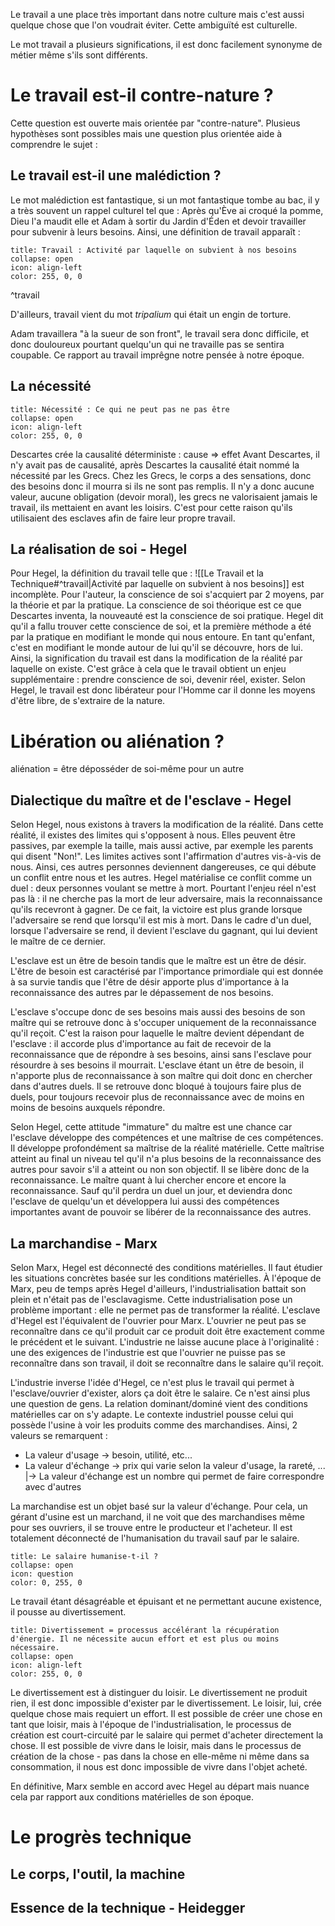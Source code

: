 Le travail a une place très important dans notre culture mais c'est aussi quelque chose que l'on voudrait éviter. Cette ambiguïté est culturelle.

Le mot travail a plusieurs significations, il est donc facilement synonyme de métier même s'ils sont différents.

# Le travail est-il contre-nature ?
Cette question est ouverte mais orientée par "contre-nature". Plusieus hypothèses sont possibles mais une question plus orientée aide à comprendre le sujet : 
## Le travail est-il une malédiction ?
Le mot malédiction est fantastique, si un mot fantastique tombe au bac, il y a très souvent un rappel culturel tel que :
Après qu'Ève ai croqué la pomme, Dieu l'a maudit elle et Adam à sortir du Jardin d'Éden et devoir travailler pour subvenir à leurs besoins. Ainsi, une définition de travail apparaît :
```ad-note 
title: Travail : Activité par laquelle on subvient à nos besoins
collapse: open
icon: align-left
color: 255, 0, 0
```

^travail

D'ailleurs, travail vient du mot *tripalium* qui était un engin de torture.

Adam travaillera "à la sueur de son front", le travail sera donc difficile, et donc douloureux pourtant quelqu'un qui ne travaille pas se sentira coupable. Ce rapport au travail imprêgne notre pensée à notre époque.
## La nécessité
```ad-note 
title: Nécessité : Ce qui ne peut pas ne pas être
collapse: open
icon: align-left
color: 255, 0, 0
```
Descartes crée la causalité déterministe : cause => effet
Avant Descartes, il n'y avait pas de causalité, après Descartes la causalité était nommé la nécessité par les Grecs.
Chez les Grecs, le corps a des sensations, donc des besoins donc il mourra si ils ne sont pas remplis. Il n'y a donc aucune valeur, aucune obligation (devoir moral), les grecs ne valorisaient jamais le travail, ils mettaient en avant les loisirs. C'est pour cette raison qu'ils utilisaient des esclaves afin de faire leur propre travail.

## La réalisation de soi - Hegel
Pour Hegel, la définition du travail telle que : ![[Le Travail et la Technique#^travail|Activité par laquelle on subvient à nos besoins]] est incomplète.
Pour l'auteur, la conscience de soi s'acquiert par 2 moyens, par la théorie et par la pratique. La conscience de soi théorique est ce que Descartes inventa, la nouveauté est la conscience de soi pratique. Hegel dit qu'il a fallu trouver cette conscience de soi, et la première méthode a été par la pratique en modifiant le monde qui nous entoure. En tant qu'enfant, c'est en modifiant le monde autour de lui qu'il se découvre, hors de lui. Ainsi, la signification du travail est dans la modification de la réalité par laquelle on existe. C'est grâce à cela que le travail obtient un enjeu supplémentaire : prendre conscience de soi, devenir réel, exister. Selon Hegel, le travail est donc libérateur pour l'Homme car il donne les moyens d'être libre, de s'extraire de la nature.
# Libération ou aliénation ?
aliénation = être déposséder de soi-même pour un autre
## Dialectique du maître et de l'esclave - Hegel
Selon Hegel, nous existons à travers la modification de la réalité. Dans cette réalité, il existes des limites qui s'opposent à nous. Elles peuvent être passives, par exemple la taille, mais aussi active, par exemple les parents qui disent "Non!". Les limites actives sont l'affirmation d'autres vis-à-vis de nous. Ainsi, ces autres personnes deviennent dangereuses, ce qui débute un conflit entre nous et les autres.
Hegel matérialise ce conflit comme un duel : deux personnes voulant se mettre à mort. Pourtant l'enjeu réel n'est pas là : il ne cherche pas la mort de leur adversaire, mais la reconnaissance qu'ils recevront à gagner. De ce fait, la victoire est plus grande lorsque l'adversaire se rend que lorsqu'il est mis à mort. Dans le cadre d'un duel, lorsque l'adversaire se rend, il devient l'esclave du gagnant, qui lui devient le maître de ce dernier.

L'esclave est un être de besoin tandis que le maître est un être de désir. L'être de besoin est caractérisé par l'importance primordiale qui est donnée à sa survie tandis que l'être de désir apporte plus d'importance à la reconnaissance des autres par le dépassement de nos besoins.

L'esclave s'occupe donc de ses besoins mais aussi des besoins de son maître qui se retrouve donc à s'occuper uniquement de la reconnaissance qu'il reçoit. C'est la raison pour laquelle le maître devient dépendant de l'esclave : il accorde plus d'importance au fait de recevoir de la reconnaissance que de répondre à ses besoins, ainsi sans l'esclave pour résourdre à ses besoins il mourrait. L'esclave étant un être de besoin, il n'apporte plus de reconnaissance à son maître qui doit donc en chercher dans d'autres duels. Il se retrouve donc bloqué à toujours faire plus de duels, pour toujours recevoir plus de reconnaissance avec de moins en moins de besoins auxquels répondre. 

Selon Hegel, cette attitude "immature" du maître est une chance car l'esclave développe des compétences et une maîtrise de ces compétences. Il développe profondément sa maîtrise de la réalité matérielle. Cette maîtrise atteint au final un niveau tel qu'il n'a plus besoins de la reconnaissance des autres pour savoir s'il a atteint ou non son objectif. Il se libère donc de la reconnaissance. Le maître quant à lui chercher encore et encore la reconnaissance. Sauf qu'il perdra un duel un jour, et deviendra donc l'esclave de quelqu'un et développera lui aussi des compétences importantes avant de pouvoir se libérer de la reconnaissance des autres.
## La marchandise - Marx
Selon Marx, Hegel est déconnecté des conditions matérielles. Il faut étudier les situations concrètes basée sur les conditions matérielles. À l'époque de Marx, peu de temps après Hegel d'ailleurs, l'industrialisation battait son plein et n'était pas de l'esclavagisme. Cette industrialisation pose un problème important : elle ne permet pas de transformer la réalité. L'esclave d'Hegel est l'équivalent de l'ouvrier pour Marx. L'ouvrier ne peut pas se reconnaître dans ce qu'il produit car ce produit doit être exactement comme le précédent et le suivant. L'industrie ne laisse aucune place à l'originalité : une des exigences de l'industrie est que l'ouvrier ne puisse pas se reconnaître dans son travail, il doit se reconnaître dans le salaire qu'il reçoit. 

L'industrie inverse l'idée d'Hegel, ce n'est plus le travail qui permet à l'esclave/ouvrier d'exister, alors ça doit être le salaire. Ce n'est ainsi plus une question de gens. La relation dominant/dominé vient des conditions matérielles car on s'y adapte. Le contexte industriel pousse celui qui possède l'usine à voir les produits comme des marchandises. Ainsi, 2 valeurs se remarquent :
- La valeur d'usage -> besoin, utilité, etc...
- La valeur d'échange -> prix qui varie selon la valeur d'usage, la rareté, ...
|-> La valeur d'échange est un nombre qui permet de faire correspondre avec d'autres

La marchandise est un objet basé sur la valeur d'échange. Pour cela, un gérant d'usine est un marchand, il ne voit que des marchandises même pour ses ouvriers, il se trouve entre le producteur et l'acheteur. Il est totalement déconnecté de l'humanisation du travail sauf par le salaire.
```ad-help
title: Le salaire humanise-t-il ?
collapse: open
icon: question
color: 0, 255, 0
```

Le travail étant désagréable et épuisant et ne permettant aucune existence, il pousse au divertissement. 
```ad-note 
title: Divertissement = processus accélérant la récupération d'énergie. Il ne nécessite aucun effort et est plus ou moins nécessaire.
collapse: open
icon: align-left
color: 255, 0, 0
```

Le divertissement est à distinguer du loisir. Le divertissement ne produit rien, il est donc impossible d'exister par le divertissement. Le loisir, lui, crée quelque chose mais requiert un effort. Il est possible de créer une chose en tant que loisir, mais à l'époque de l'industrialisation, le processus de création est court-circuité par le salaire qui permet d'acheter directement la chose. Il est possible de vivre dans le loisir, mais dans le processus de création de la chose - pas dans la chose en elle-même ni même dans sa consommation, il nous est donc impossible de vivre dans l'objet acheté.

En définitive, Marx semble en accord avec Hegel au départ mais nuance cela par rapport aux conditions matérielles de son époque.
# Le progrès technique
## Le corps, l'outil, la machine
## Essence de la technique - Heidegger